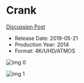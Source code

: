 # Crank

[Discussion Post](https://www.avsforum.com/threads/bass-eq-for-filtered-movies.2995212/post-58041054)

* Release Date: 2019-05-21
* Production Year: 2014
* Format: 4K/UHD/ATMOS

![img 0](https://i.imgur.com/8wv76Xk.jpg)

![img 1](https://i.imgur.com/DH3Nuk0.jpg)

